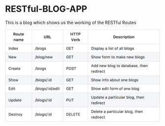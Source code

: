 # RESTful-BLOG-APP
This is a blog which shows us the working of the RESTful Routes

![alt text](https://github.com/shaksham08/BLOG/blob/master/rest.png "REST")
